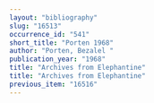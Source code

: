 ```yaml
---
layout: "bibliography"
slug: "16513"
occurrence_id: "541"
short_title: "Porten 1968"
author: "Porten, Bezalel "
publication_year: "1968"
title: "Archives from Elephantine"
title: "Archives from Elephantine"
previous_item: "16516"
---
```

